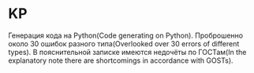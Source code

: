 # KP
Генерация кода на Python(Code generating on Python).
Проброшенно около 30 ошибок разного типа(Overlooked over 30 errors of different types).
В пояснительной записке имеются недочёты по ГОСТам(In the explanatory note there are shortcomings in accordance with GOSTs).
